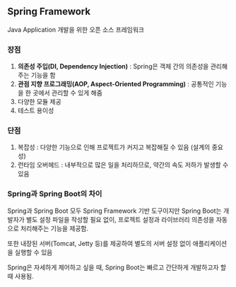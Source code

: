 ## Spring Framework

Java Application 개발을 위한 오픈 소스 프레임워크

### 장점

1. **의존성 주입(DI, Dependency Injection)** : Spring은 객체 간의 의존성을 관리해주는 기능을 함
2. **관점 지향 프로그래밍(AOP, Aspect-Oriented Programming)** : 공통적인 기능을 한 곳에서 관리할 수 있게 해줌
3. 다양한 모듈 제공
4. 테스트 용이성

### 단점

1. 복잡성 : 다양한 기능으로 인해 프로젝트가 커지고 복잡해질 수 있음 (설계의 중요성)
2. 런타임 오버헤드 : 내부적으로 많은 일을 처리하므로, 약간의 속도 저하가 발생할 수 있음

### Spring과 Spring Boot의 차이

Spring과 Spring Boot 모두 Spring  Framework 기반 도구이지만 Spring Boot는 개발자가 별도 설정 파일을 작성할 필요 없이, 프로젝트 설정과 라이브러리 의존성을 자동으로 처리해주는 기능을 제공함.

또한 내장된 서버(Tomcat, Jetty 등)를 제공하여 별도의 서버 설정 없이 애플리케이션을 실행할 수 있음

Spring은 자세하게 제어하고 싶을 때, Spring Boot는 빠르고 간단하게 개발하고자 할 때 사용됨.
